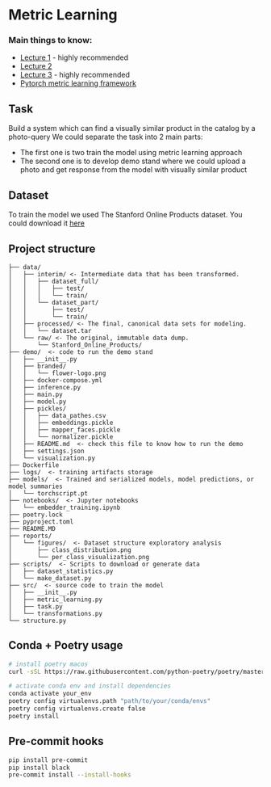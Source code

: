 # Metric Learning

###  Main things to know:  
- [Lecture 1](https://www.youtube.com/watch?v=aU9yEwgrJ54) - highly recommended
- [Lecture 2](https://www.youtube.com/watch?v=bvcC4hXaIJY)
- [Lecture 3](https://www.youtube.com/watch?v=mr9njs6dess) - highly recommended
- [Pytorch metric learning framework](https://kevinmusgrave.github.io/pytorch-metric-learning/)

## Task
Build a system which can find a visually similar product in the catalog by a photo-query
We could separate the task into 2 main parts:
- The first one is two train the model using metric learning approach
- The second one is to develop demo stand where we could upload a photo and get response from the model with visually similar product

## Dataset
To train the model we used The Stanford Online Products dataset. You could download it [here](ftp://cs.stanford.edu/cs/cvgl/Stanford_Online_Products.zip)

## Project structure
```log
├── data/
│   ├── interim/ <- Intermediate data that has been transformed.
│   │   ├── dataset_full/
│   │   │   ├── test/
│   │   │   └── train/
│   │   └── dataset_part/
│   │       ├── test/
│   │       └── train/
│   ├── processed/ <- The final, canonical data sets for modeling.
│   │   └── dataset.tar
│   └── raw/ <- The original, immutable data dump.
│       └── Stanford_Online_Products/
├── demo/  <- code to run the demo stand
│   ├── __init__.py
│   ├── branded/
│   │   └── flower-logo.png
│   ├── docker-compose.yml
│   ├── inference.py
│   ├── main.py
│   ├── model.py
│   ├── pickles/
│   │   ├── data_pathes.csv
│   │   ├── embeddings.pickle
│   │   ├── mapper_faces.pickle
│   │   └── normalizer.pickle
│   ├── README.md  <- check this file to know how to run the demo
│   ├── settings.json
│   └── visualization.py
├── Dockerfile
├── logs/  <- training artifacts storage
├── models/  <- Trained and serialized models, model predictions, or model summaries
│   └── torchscript.pt
├── notebooks/  <- Jupyter notebooks
│   └── embedder_training.ipynb
├── poetry.lock
├── pyproject.toml
├── README.MD
├── reports/
│   └── figures/  <- Dataset structure exploratory analysis
│       ├── class_distribution.png
│       └── per_class_visualization.png
├── scripts/  <- Scripts to download or generate data
│   ├── dataset_statistics.py
│   └── make_dataset.py
├── src/  <- source code to train the model
│   ├── __init__.py
│   ├── metric_learning.py
│   ├── task.py
│   └── transformations.py
└── structure.py
```

## Conda + Poetry usage
```bash
# install poetry macos
curl -sSL https://raw.githubusercontent.com/python-poetry/poetry/master/get-poetry.py | python -

# activate conda env and install dependencies
conda activate your_env
poetry config virtualenvs.path "path/to/your/conda/envs"
poetry config virtualenvs.create false
poetry install
```

## Pre-commit hooks
```bash
pip install pre-commit
pip install black
pre-commit install --install-hooks
```
